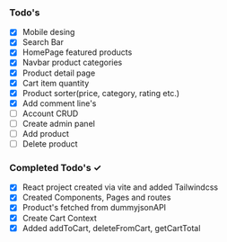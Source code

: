 ### Todo's

- [x] Mobile desing
- [x] Search Bar
- [x] HomePage featured products
- [x] Navbar product categories
- [x] Product detail page
- [x] Cart item quantity
- [x] Product sorter(price, category, rating etc.)
- [x] Add comment line's
- [ ] Account CRUD
- [ ] Create admin panel
- [ ] Add product
- [ ] Delete product

### Completed Todo's ✓

- [x] React project created via vite and added Tailwindcss
- [x] Created Components, Pages and routes
- [x] Product's fetched from dummyjsonAPI
- [x] Create Cart Context
- [x] Added addToCart, deleteFromCart, getCartTotal
